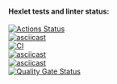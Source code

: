 #### Hexlet tests and linter status:
[![Actions Status](https://github.com/DSolokhin/frontend-project-46/actions/workflows/hexlet-check.yml/badge.svg)](https://github.com/DSolokhin/frontend-project-46/actions)   
[![asciicast](https://asciinema.org/a/iQgRuSUXEefcgmcAaeK6vUqFn.svg)](https://asciinema.org/a/iQgRuSUXEefcgmcAaeK6vUqFn)  
[![CI](https://github.com/DSolokhin/frontend-project-46/actions/workflows/ci.yml/badge.svg)](https://github.com/DSolokhin/frontend-project-46/actions/workflows/ci.yml)   
[![asciicast](https://asciinema.org/a/Hc9gESmsaVlTtLQdC1JhVuRvf.svg)](https://asciinema.org/a/Hc9gESmsaVlTtLQdC1JhVuRvf)   
[![asciicast](https://asciinema.org/a/bZ9niiH0fBzF0PEOiDhljnpHl.svg)](https://asciinema.org/a/bZ9niiH0fBzF0PEOiDhljnpHl)  
[![Quality Gate Status](https://sonarcloud.io/api/project_badges/measure?project=DSolokhin_frontend-project-46&metric=alert_status)](https://sonarcloud.io/summary/new_code?id=DSolokhin_frontend-project-46)  
